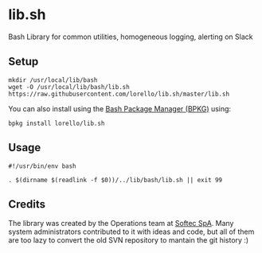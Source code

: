 # lib.sh

Bash Library for common utilities, homogeneous logging, alerting on Slack

## Setup

    mkdir /usr/local/lib/bash
    wget -O /usr/local/lib/bash/lib.sh https://raw.githubusercontent.com/lorello/lib.sh/master/lib.sh

You can also install using the [Bash Package Manager (BPKG)](http://www.bpkg.io/) using:

    bpkg install lorello/lib.sh

## Usage

    #!/usr/bin/env bash

    . $(dirname $(readlink -f $0))/../lib/bash/lib.sh || exit 99


## Credits

The library was created by the Operations team at [Softec SpA](http://www.softecspa.com). 
Many system administrators contributed to it with ideas and code, 
but all of them are too lazy to convert the old SVN repository to
mantain the git history :)


